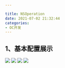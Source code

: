 ```yaml
---

title: NSOperation
date: 2021-07-02 21:32:44
categories: 
- OC开发
---
```


## 1、基本配置展示

<img src="https://gitee.com/molushu/blog-gallery-1/raw/master/img/20210702210407.png">



<img src="https://gitee.com/molushu/blog-gallery-1/raw/master/img/20210702211540.png">



<img src="https://gitee.com/molushu/blog-gallery-1/raw/master/img/20210702212209.png">



<img src="https://gitee.com/molushu/blog-gallery-1/raw/master/img/20210702213132.png">

